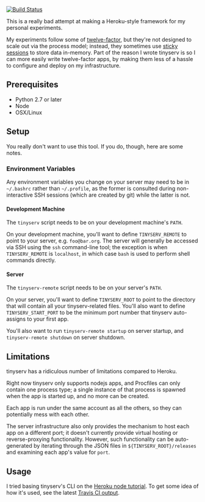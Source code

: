 [![Build Status](https://secure.travis-ci.org/toolness/tinyserv.png?branch=master)](http://travis-ci.org/toolness/tinyserv)

This is a really bad attempt at making a Heroku-style framework for my
personal experiments.

My experiments follow some of [twelve-factor][], but they're not
designed to scale out via the process model; instead, they sometimes
use [sticky sessions][] to store data in-memory. Part of the reason I
wrote tinyserv is so I can more easily write twelve-factor apps, by
making them less of a hassle to configure and deploy on my infrastructure.

## Prerequisites

* Python 2.7 or later
* Node
* OSX/Linux

## Setup

You really don't want to use this tool. If you do, though, here are
some notes.

### Environment Variables

Any environment variables you change on your server may need to be in
`~/.bashrc` rather than `~/.profile`, as the former is consulted during
non-interactive SSH sessions (which are created by git) while the
latter is not.

#### Development Machine

The `tinyserv` script needs to be on your development machine's `PATH`.

On your development machine, you'll want to define `TINYSERV_REMOTE` to
point to your server, e.g. `foo@bar.org`. The server will generally be 
accessed via SSH using the `ssh` command-line tool; the exception is
when `TINYSERV_REMOTE` is `localhost`, in which case `bash` is used to
perform shell commands directly.

#### Server

The `tinyserv-remote` script needs to be on your server's `PATH`.

On your server, you'll want to define `TINYSERV_ROOT` to point to
the directory that will contain all your tinyserv-related files. You'll also
want to define `TINYSERV_START_PORT` to be the minimum port number that
tinyserv auto-assigns to your first app.

You'll also want to run `tinyserv-remote startup` on server startup, and
`tinyserv-remote shutdown` on server shutdown.

## Limitations

tinyserv has a ridiculous number of limitations compared to Heroku.

Right now tinyserv only supports nodejs apps, and Procfiles can only
contain one process type; a single instance of that process is spawned
when the app is started up, and no more can be created.

Each app is run under the same account as all the others, so they can
potentially mess with each other.

The server infrastructure also only provides the mechanism to host
each app on a different port; it doesn't currently provide virtual
hosting or reverse-proxying functionality. However, such functionality
can be auto-generated by iterating through the JSON files in
`${TINYSERV_ROOT}/releases` and examining each app's value for `port`.

## Usage

I tried basing tinyserv's CLI on the [Heroku node tutorial][heroku-node].
To get some idea of how it's used, see the latest [Travis CI output][].

  [twelve-factor]: http://www.12factor.net/
  [sticky sessions]: http://en.wikipedia.org/wiki/Load_balancing_%28computing%29#Persistence
  [heroku-node]: https://devcenter.heroku.com/articles/nodejs
  [Travis CI output]: http://travis-ci.org/toolness/tinyserv
